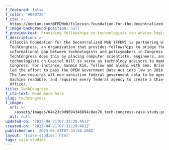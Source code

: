 ```yaml
---
f_featured: false
f_color: '#08072E'
f_cta: >-
  https://medium.com/@FFDWeb/filecoin-foundation-for-the-decentralized-web-and-techcongress-will-work-together-to-place-more-3a414c84961
f_image-background-position: null
f_preview-text: Providing fellowships so technologists can advise legislators
f_description: >-
  Filecoin Foundation for the Decentralized Web (FFDW) is partnering with
  TechCongress, an organization that provides fellowships to bridge the
  informational gap between technologists and policymakers in Congress.
  TechCongress does this by placing computer scientists, engineers, and other
  technologists on Capitol Hill to serve as technology advisors to members of
  Congress. For instance, Sunmin Kim, fellow and alumni with Sen. Brian Schatz,
  led the effort to pass the OPEN Government Data Act into law in 2018 and 2019.
  The law requires all non-sensitive federal government data to be open and
  machine readable, and requires every federal agency to create a Chief Data
  Officer.
title: TechCongress
f_cta-text: Read more here
slug: techcongress
f_image:
  url: >-
    /assets/images/64423c0d9694340894c8ee76_tech-congress-case-study.png
  alt: null
updated-on: '2023-04-21T07:32:29.461Z'
created-on: '2023-04-21T07:32:29.461Z'
published-on: '2023-04-21T07:33:56.200Z'
layout: '[case-studies].html'
tags: case-studies
---
```

